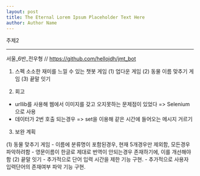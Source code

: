 ```yaml
---
layout: post
title: The Eternal Lorem Ipsum Placeholder Text Here
author: Author Name
---
```


주제2

-----

서울_6반_전우형 // https://github.com/hellojdh/jmt_bot

1. 스펙
소소한 재미를 느낄 수 있는 챗봇 게임
(1) 업다운 게임
(2) 동물 이름 맞추기 게임
(3) 끝말 잇기 


2. 회고

- urllib를 사용해 웹에서 이미지를 갖고 오지못하는 문제점이 있었다
	=> Selenium으로 사용
- 데이터가 2번 호출 되는경우
	=> set을 이용해 같은 시간에 들어오는 메시지 거르기


3. 보완 계획

(1) 동물 맞추기 게임
	- 이름에 분류명이 포함된경우, 현재 5개경우만 제외함, 모든경우 파악하려함
	- 영문이름이 한글로 제대로 번역이 안되는경우 존재하기에, 이를 개선해야함
(2) 끝말 잇기
	- 추가적으로 단어 입력 시간을 제한 기능 구현.
	- 추가적으로 사용자 입력단어의 존재여부 파악 기능 구현.



